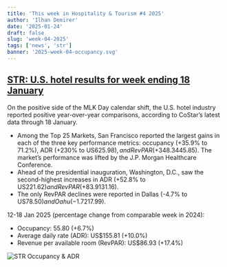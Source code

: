 ```yaml
---
title: 'This week in Hospitality & Tourism #4 2025'
author: 'Ilhan Demirer'
date: '2025-01-24'
draft: false
slug: 'week-04-2025'
tags: ['news', 'str']
banner: '2025-week-04-occupancy.svg'
---
```


## [STR: U.S. hotel results for week ending 18 January](https://str.com/press-release/us-hotel-results-week-ending-18-january)

On the positive side of the MLK Day calendar shift, the U.S. hotel industry reported positive year-over-year comparisons, according to CoStar’s latest data through 18 January.

- Among the Top 25 Markets, San Francisco reported the largest gains in each of the three key performance metrics: occupancy (+35.9% to 71.2%), ADR (+230% to US$625.98), and RevPAR (+348.3% to US$445.85). The market’s performance was lifted by the J.P. Morgan Healthcare Conference.
- Ahead of the presidential inauguration, Washington, D.C., saw the second-highest increases in ADR (+52.8% to US$221.62) and RevPAR (+83.9% to US$131.16).
- The only RevPAR declines were reported in Dallas (-4.7% to US$78.50) and Oahu (-1.7% to US$217.99).

12-18 Jan 2025 (percentage change from comparable week in 2024):

- Occupancy: 55.80 (+6.7%)
- Average daily rate (ADR): US$155.81 (+10.0%)
- Revenue per available room (RevPAR): US$86.93 (+17.4%)

![STR Occupancy & ADR](/images/blogimages/2025-week-04-occupancy.svg)
